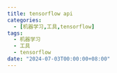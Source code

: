 ```yaml
---
title: tensorflow api
categories: 
  - [机器学习,工具,tensorflow]
tags:
  - 机器学习
  - 工具
  - tensorflow
date: "2024-07-03T00:00:00+08:00"
---
```



